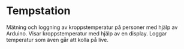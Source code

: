 # Tempstation

Mätning och loggning av kroppstemperatur på personer med hjälp av Arduino. Visar kroppstemperatur med hjälp av en display. Loggar temperatur som även går att kolla på live.
